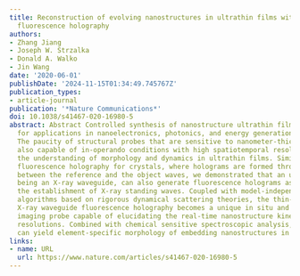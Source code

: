 ```yaml
---
title: Reconstruction of evolving nanostructures in ultrathin films with X-ray waveguide
  fluorescence holography
authors:
- Zhang Jiang
- Joseph W. Strzalka
- Donald A. Walko
- Jin Wang
date: '2020-06-01'
publishDate: '2024-11-15T01:34:49.745767Z'
publication_types:
- article-journal
publication: '*Nature Communications*'
doi: 10.1038/s41467-020-16980-5
abstract: Abstract Controlled synthesis of nanostructure ultrathin films is critical
  for applications in nanoelectronics, photonics, and energy generation and storage.
  The paucity of structural probes that are sensitive to nanometer-thick films and
  also capable of in-operando conditions with high spatiotemporal resolutions limits
  the understanding of morphology and dynamics in ultrathin films. Similar to X-ray
  fluorescence holography for crystals, where holograms are formed through the interference
  between the reference and the object waves, we demonstrated that an ultrathin film,
  being an X-ray waveguide, can also generate fluorescence holograms as a result of
  the establishment of X-ray standing waves. Coupled with model-independent reconstruction
  algorithms based on rigorous dynamical scattering theories, the thin-film-based
  X-ray waveguide fluorescence holography becomes a unique in situ and time-resolved
  imaging probe capable of elucidating the real-time nanostructure kinetics with unprecedented
  resolutions. Combined with chemical sensitive spectroscopic analysis, the reconstruction
  can yield element-specific morphology of embedding nanostructures in ultrathin films.
links:
- name: URL
  url: https://www.nature.com/articles/s41467-020-16980-5
---
```

